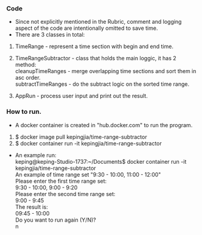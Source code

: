 ### Code

- Since not explicitly mentioned in the Rubric, comment and logging aspect of the code are intentionally omitted to save time.
- There are 3 classes in total:

1. TimeRange - represent a time section with begin and end time.

2. TimeRangeSubtractor - class that holds the main loggic, it has 2 method:   
cleanupTimeRanges - merge overlapping time sections and sort them in asc order.   
subtractTimeRanges - do the subtract logic on the sorted time range.   
3. AppRun - process user input and print out the result.

### How to run.

- A docker container is created in "hub.docker.com" to run the program.   
1. $  docker image pull kepingjia/time-range-subtractor   
2. $ docker container run -it kepingjia/time-range-subtractor   

- An example run:   
keping@keping-Studio-1737:~/Documents$ docker container run -it kepingjia/time-range-subtractor   
An example of time range set "9:30 - 10:00, 11:00 - 12:00"   
Please enter the first time range set:   
9:30 - 10:00, 9:00 - 9:20   
Please enter the second time range set:   
9:00 - 9:45   
The result is:   
09:45 - 10:00   
Do you want to run again (Y/N)?   
n   
